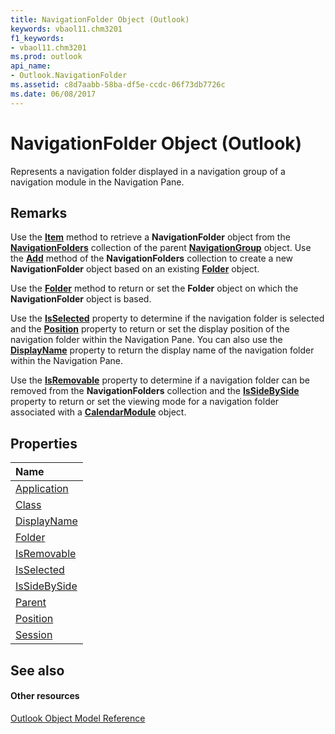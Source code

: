 ```yaml
---
title: NavigationFolder Object (Outlook)
keywords: vbaol11.chm3201
f1_keywords:
- vbaol11.chm3201
ms.prod: outlook
api_name:
- Outlook.NavigationFolder
ms.assetid: c8d7aabb-58ba-df5e-ccdc-06f73db7726c
ms.date: 06/08/2017
---
```



# NavigationFolder Object (Outlook)

Represents a navigation folder displayed in a navigation group of a navigation module in the Navigation Pane.


## Remarks

Use the  **[Item](navigationfolders-item-method-outlook.md)** method to retrieve a **NavigationFolder** object from the **[NavigationFolders](navigationfolders-object-outlook.md)** collection of the parent **[NavigationGroup](navigationgroup-object-outlook.md)** object. Use the **[Add](navigationfolders-add-method-outlook.md)** method of the **NavigationFolders** collection to create a new **NavigationFolder** object based on an existing **[Folder](folder-object-outlook.md)** object.

Use the  **[Folder](navigationfolder-folder-property-outlook.md)** method to return or set the **Folder** object on which the **NavigationFolder** object is based.

Use the  **[IsSelected](navigationfolder-isselected-property-outlook.md)** property to determine if the navigation folder is selected and the **[Position](navigationfolder-position-property-outlook.md)** property to return or set the display position of the navigation folder within the Navigation Pane. You can also use the **[DisplayName](navigationfolder-displayname-property-outlook.md)** property to return the display name of the navigation folder within the Navigation Pane.

Use the  **[IsRemovable](navigationfolder-isremovable-property-outlook.md)** property to determine if a navigation folder can be removed from the **NavigationFolders** collection and the **[IsSideBySide](navigationfolder-issidebyside-property-outlook.md)** property to return or set the viewing mode for a navigation folder associated with a **[CalendarModule](calendarmodule-object-outlook.md)** object.


## Properties



|**Name**|
|:-----|
|[Application](navigationfolder-application-property-outlook.md)|
|[Class](navigationfolder-class-property-outlook.md)|
|[DisplayName](navigationfolder-displayname-property-outlook.md)|
|[Folder](navigationfolder-folder-property-outlook.md)|
|[IsRemovable](navigationfolder-isremovable-property-outlook.md)|
|[IsSelected](navigationfolder-isselected-property-outlook.md)|
|[IsSideBySide](navigationfolder-issidebyside-property-outlook.md)|
|[Parent](navigationfolder-parent-property-outlook.md)|
|[Position](navigationfolder-position-property-outlook.md)|
|[Session](navigationfolder-session-property-outlook.md)|

## See also


#### Other resources


[Outlook Object Model Reference](http://msdn.microsoft.com/library/73221b13-d8d8-99b8-3394-b95dbbfd5ddc%28Office.15%29.aspx)
